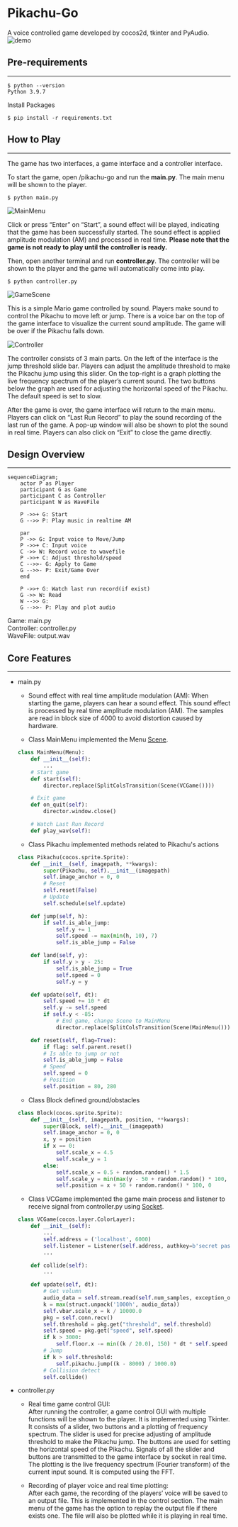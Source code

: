 # Pikachu-Go
A voice controlled game developed by cocos2d, tkinter and PyAudio.
![demo](demo.gif)

## Pre-requirements

---
```shell
$ python --version
Python 3.9.7
```
Install Packages
```shell
$ pip install -r requirements.txt
```
## How to Play

---
The game has two interfaces, a game interface and a controller interface.

To start the game, open /pikachu-go and run the **main.py**. The main menu will be shown to the player.

```shell
$ python main.py
```

![MainMenu](mainmenu.png)

Click or press “Enter” on “Start”, a sound effect will be played, indicating that the game has been successfully started. The sound effect is applied amplitude modulation (AM) and processed in real time. **Please note that the game is not ready to play until the controller is ready.**

Then, open another terminal and run **controller.py**. The controller will be shown to the player and the game will automatically come into play.

```shell
$ python controller.py
```

![GameScene](gamescene.png)

This is a simple Mario game controlled by sound. Players make sound to control the Pikachu to move left or jump. There is a voice bar on the top of the game interface to visualize the current sound amplitude. The game will be over if the Pikachu falls down. 

![Controller](controller.png)

The controller consists of 3 main parts. On the left of the interface is the jump threshold slide bar. Players can adjust the amplitude threshold to make the Pikachu jump using this slider. On the top-right is a graph plotting the live frequency spectrum of the player’s current sound. The two buttons below the graph are used for adjusting the horizontal speed of the Pikachu. The default speed is set to slow.

After the game is over, the game interface will return to the main menu. Players can click on “Last Run Record” to play the sound recording of the last run of the game. A pop-up window will also be shown to plot the sound in real time. Players can also click on “Exit” to close the game directly.




## Design Overview

---

```mermaid
sequenceDiagram;
    actor P as Player
    participant G as Game
    participant C as Controller
    participant W as WaveFile
    
    P ->>+ G: Start
    G -->> P: Play music in realtime AM

    par
    P ->> G: Input voice to Move/Jump
    P ->>+ C: Input voice
    C ->> W: Record voice to wavefile
    P ->>+ C: Adjust threshold/speed
    C -->>- G: Apply to Game
    G -->>- P: Exit/Game Over
    end

    P ->>+ G: Watch last run record(if exist)
    G ->> W: Read
    W -->> G: 
    G -->>- P: Play and plot audio
```
Game: main.py <br>
Controller: controller.py <br>
WaveFile: output.wav <br>

## Core Features

---

- main.py
    - Sound effect with real time amplitude modulation (AM):
    When starting the game, players can hear a sound effect. This sound effect is processed by real time amplitude modulation (AM). The samples are read in block size of 4000 to avoid distortion caused by hardware.

    - Class MainMenu implemented the Menu [Scene](http://python.cocos2d.org/doc/api/cocos.scene.html).
    ```python
    class MainMenu(Menu):
        def __init__(self):
            ...
        # Start game
        def start(self):
            director.replace(SplitColsTransition(Scene(VCGame())))

        # Exit game
        def on_quit(self):
            director.window.close()

        # Watch Last Run Record
        def play_wav(self):
    ```

    - Class Pikachu implemented methods related to Pikachu's actions
    ```python
    class Pikachu(cocos.sprite.Sprite):
        def __init__(self, imagepath, **kwargs):
            super(Pikachu, self).__init__(imagepath)
            self.image_anchor = 0, 0
            # Reset
            self.reset(False)
            # Update
            self.schedule(self.update)

        def jump(self, h):
            if self.is_able_jump:
                self.y += 1
                self.speed -= max(min(h, 10), 7)
                self.is_able_jump = False

        def land(self, y):
            if self.y > y - 25:
                self.is_able_jump = True
                self.speed = 0
                self.y = y

        def update(self, dt):
            self.speed += 10 * dt
            self.y -= self.speed
            if self.y < -85:
                # End game, change Scene to MainMenu
                director.replace(SplitColsTransition(Scene(MainMenu())))

        def reset(self, flag=True):
            if flag: self.parent.reset()
            # Is able to jump or not
            self.is_able_jump = False
            # Speed
            self.speed = 0
            # Position
            self.position = 80, 280
    ```

    - Class Block defined ground/obstacles
    ```python
    class Block(cocos.sprite.Sprite):
        def __init__(self, imagepath, position, **kwargs):
            super(Block, self).__init__(imagepath)
            self.image_anchor = 0, 0
            x, y = position
            if x == 0:
                self.scale_x = 4.5
                self.scale_y = 1
            else:
                self.scale_x = 0.5 + random.random() * 1.5
                self.scale_y = min(max(y - 50 + random.random() * 100, 50), 300) / 100.0
                self.position = x + 50 + random.random() * 100, 0
    ```

    - Class VCGame implemented the game main process and listener to receive signal from controller.py using [Socket](https://docs.python.org/3/library/multiprocessing.html#module-multiprocessing.connection).
    ```python
    class VCGame(cocos.layer.ColorLayer):
        def __init__(self):
            ...
            self.address = ('localhost', 6000)
            self.listener = Listener(self.address, authkey=b'secret password')
            ...

        def collide(self):
            ...

        def update(self, dt):
            # Get volumn
            audio_data = self.stream.read(self.num_samples, exception_on_overflow=False)
            k = max(struct.unpack('1000h', audio_data))
            self.vbar.scale_x = k / 10000.0
            pkg = self.conn.recv()
            self.threshold = pkg.get("threshold", self.threshold)
            self.speed = pkg.get("speed", self.speed)
            if k > 3000:
                self.floor.x -= min((k / 20.0), 150) * dt * self.speed
            # Jump
            if k > self.threshold:
                self.pikachu.jump((k - 8000) / 1000.0)
            # Collision detect
            self.collide()
    ```

- controller.py
    - Real time game control GUI:<br>
    After running the controller, a game control GUI with multiple functions will be shown to the player. It is implemented using Tkinter. It consists of a slider, two buttons and a plotting of frequency spectrum. The slider is used for precise adjusting of amplitude threshold to make the Pikachu jump. The buttons are used for setting the horizontal speed of the Pikachu. Signals of all the slider and buttons are transmitted to the game interface by socket in real time. The plotting is the live frequency spectrum  (Fourier transform) of the current input sound. It is computed  using the FFT.

    - Recording of player voice and real time plotting: <br>
    After each game, the recording of the players’ voice will be saved to an output file. This is implemented in the control section. The main menu of the game has the option to replay the output file if there exists one. The file will also be plotted while it is playing in real time.
